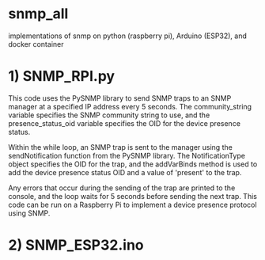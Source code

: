 # snmp_all
implementations of snmp on python (raspberry pi), Arduino (ESP32), and docker container


<h1>1) SNMP_RPI.py</h1>

This code uses the PySNMP library to send SNMP traps to an SNMP manager at a specified IP address every 5 seconds. The community_string variable specifies the SNMP community string to use, and the presence_status_oid variable specifies the OID for the device presence status.

Within the while loop, an SNMP trap is sent to the manager using the sendNotification function from the PySNMP library. The NotificationType object specifies the OID for the trap, and the addVarBinds method is used to add the device presence status OID and a value of 'present' to the trap.

Any errors that occur during the sending of the trap are printed to the console, and the loop waits for 5 seconds before sending the next trap. This code can be run on a Raspberry Pi to implement a device presence protocol using SNMP.


<h1>2) SNMP_ESP32.ino</h1>
